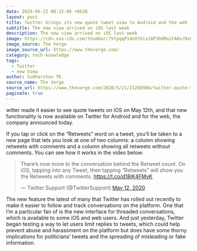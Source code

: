 ```yaml
---
date: 2020-05-22 08:15:05 +0530
layout: post
title: Twitter brings its new quote tweet view to Android and the web
subtitle: The new view arrived on iOS last week
description: The new view arrived on iOS last week
image: https://cdn.vox-cdn.com/thumbor/7VtpqqP14oVtOis2AP30dMuiFA8=/0x0:2040x1360/920x613/filters:focal(857x517:1183x843):format(webp)/cdn.vox-cdn.com/uploads/chorus_image/image/66829841/acastro_170726_1777_0010.0.jpg
image_source: The Verge
image_source_url: https://www.theverge.com/
category: tech-knowledge
tags:
  - Twitter
  - new View
author: Sudharshan TK
source_name: The Verge
source_url: https://www.theverge.com/2020/5/21/21266986/twitter-quote-tweets-android-web
paginate: true
---
```

witter made it easier to see quote tweets on iOS on May 12th, and that new functionality is now available on Twitter for Android and for the web, the company announced today.

If you tap or click on the “Retweets” word on a tweet, you’ll be taken to a new page that lets you look at one of two columns: a column showing retweets with comments and a column showing all retweets without comments. You can see how it works in the video below:

<blockquote class="twitter-tweet"><p lang="en" dir="ltr">There’s now more to the conversation behind the Retweet count. On iOS, tapping into any Tweet, then tapping “Retweets” will show you the Retweets with comments. <a href="https://t.co/d18jK4FMvK">https://t.co/d18jK4FMvK</a></p>&mdash; Twitter Support (@TwitterSupport) <a href="https://twitter.com/TwitterSupport/status/1260295359361884161?ref_src=twsrc%5Etfw">May 12, 2020</a></blockquote> <script async src="https://platform.twitter.com/widgets.js" charset="utf-8"></script>

The new feature the latest of many that Twitter has rolled out recently to make it easier to follow and track conversations on the platform. One that I’m a particular fan of is the new interface for threaded conversations, which is available to some iOS and web users. And just yesterday, Twitter began testing a way to let users limit replies to tweets, which could help prevent abuse and harassment on the platform but does have some thorny implications for politicians’ tweets and the spreading of misleading or fake information.